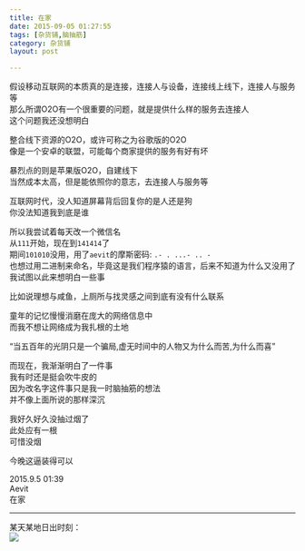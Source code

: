 ```yaml
---
title: 在家  
date: 2015-09-05 01:27:55  
tags: [杂货铺,脑抽筋]  
category: 杂货铺  
layout: post  

---
```


假设移动互联网的本质真的是连接，连接人与设备，连接线上线下，连接人与服务等  
那么所谓O2O有一个很重要的问题，就是提供什么样的服务去连接人  
这个问题我还没想明白

<!--more-->

整合线下资源的O2O，或许可称之为谷歌版的O2O  
像是一个安卓的联盟，可能每个商家提供的服务有好有坏

暴烈点的则是苹果版O2O，自建线下  
当然成本太高，但是能依照你的意志，去连接人与服务等

互联网时代，没人知道屏幕背后回复你的是人还是狗  
你没法知道我到底是谁

所以我尝试着每天改一个微信名  
从`111`开始，现在到`141414`了  
期间`101010`没用，用了`aevit`的摩斯密码: `.- . ...- .. -`  
也想过用二进制来命名，毕竟这是我们程序猿的语言，后来不知道为什么又没用了  
我试图以此来想明白一些事

比如说理想与咸鱼，上厕所与找灵感之间到底有没有什么联系

童年的记忆慢慢消磨在庞大的网络信息中  
而我不想让网络成为我扎根的土地

“当五百年的光阴只是一个骗局,虚无时间中的人物又为什么而苦,为什么而喜”

而现在，我渐渐明白了一件事  
我有时还是挺会吹牛皮的  
因为改名字这件事只是我一时脑抽筋的想法  
并不像上面所说的那样深沉

我好久好久没抽过烟了  
此处应有一根  
可惜没烟

今晚这逼装得可以

2015.9.5 01:39  
Aevit  
在家

* * *

某天某地日出时刻：  
[![](http://aevit.qiniudn.com/huang_yao_ri_chu.JPG)](http://aevit.qiniudn.com/huang_yao_ri_chu.JPG "黄姚日出")